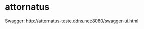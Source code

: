 # attornatus
<!-- Desafio Java

Usando Spring boot, crie uma API simples para gerenciar Pessoas. Esta API deve permitir:  
	•	Criar uma pessoa
	•	Editar uma pessoa
	•	Consultar uma pessoa
	•	Listar pessoas
	•	Criar endereço para pessoa
	•	Listar endereços da pessoa
	•	Poder informar qual endereço é o principal da pessoa  

Uma Pessoa deve ter os seguintes campos:  
	•	Nome
	•	Data de nascimento
	•	Endereço:
	•	Logradouro
	•	CEP
	•	Número
	•	Cidade

Requisitos  
	•	Todas as respostas da API devem ser JSON  
	•	Banco de dados H2

Diferencial
	•	Testes
	•	Clean Code
 
Será levado em avaliação 
	•	Estrutura, arquitetura e organização do projeto  
	•	Boas práticas de programação  
	•	Alcance dos objetivos propostos. -->

Swagger:
http://attornatus-teste.ddns.net:8080/swagger-ui.html

